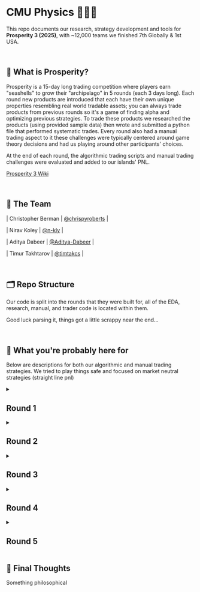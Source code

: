 
# CMU Physics 🐚🐚🐚 
This repo documents our research, strategy development and tools for **Prosperity 3 (2025)**, with ~12,000 teams we finished 7th Globally & 1st USA.

<br>

## 📜 What is Prosperity?

Prosperity is a 15-day long trading competition where players earn "seashells" to grow their "archipelago" in 5 rounds (each 3 days long). Each round new products are introduced that each have their own unique properties resembling real world tradable assets; you can always trade products from previous rounds so it's a game of finding alpha and optimizing previous strategies. To trade these products we researched the products (using provided sample data) then wrote and submitted a python file that performed systematic trades. Every round also had a manual trading aspect to it these challenges were typically centered around game theory decisions and had us playing around other participants' choices. 

At the end of each round, the algorithmic trading scripts and manual trading challenges were evaluated and added to our islands' PNL.

[Prosperity 3 Wiki](https://imc-prosperity.notion.site/Prosperity-3-Wiki-19ee8453a09380529731c4e6fb697ea4)

<br>

## 👥 The Team
| Christopher Berman | [@chrispyroberts](https://github.com/chrispyroberts) |

| Nirav Koley | [@n-kly](https://github.com/n-kly) |

| Aditya Dabeer | [@Aditya-Dabeer](https://github.com/Aditya-Dabeer) |

| Timur Takhtarov | [@timtakcs](https://github.com/timtakcs) | 

<br>

## 🗂 Repo Structure
Our code is split into the rounds that they were built for, all of the EDA, research, manual, and trader code is located within them.

Good luck parsing it, things got a little scrappy near the end...

<br>

## 🧠 What you're probably here for

Below are descriptions for both our algorithmic and manual trading strategies. We tried to play things safe and focused on market neutral strategies (straight line pnl)
<details>
<summary><h2>Round 1</h2></summary>
  
<h3>Algo</h3>

Round 1 introduced 3 new products: Rainforest Resin, Kelp, and Squid Ink. All of these products were relatively distinct but traded like stocks would in the real world -- nothing fancy just an order book and market price.

Rainforest Resin was by far the easiest product to trade, and probably one of the most consistently profitable across the entire competition. The sample data revealed that the fair value hovered exactly around 10,000 seashells, with almost no drift and extremely low volatility (typically deviating by no more than ±4 seashells). Market taking was straightforward: any time there was a bid above 10,000 or an ask below 10,000, we would immediately execute against it. On top of that, the order book had relatively wide spreads, which opened up market making opportunities by posting liquidity just inside the standing bids and asks. One thing we noticed was that there were often bids and asks in the order book at exactly the fair value. We used these orders to our advantage by checking if taking them would reduce our overall position and better balancing our market making and taking position. This small addition boosted our PNL performance quite a bit as often we were fully long or fully short Resin due to the volume of orders.

Kelp was a little more complicated. It displayed some mild price drift and a small but noticeable amount of volatility, making it dangerous to blindly market take at a fixed value. We noticed that there was another market maker always present in the order book, and found that on submission to the website our PNL was calculated based on the mid price of this market participant. This told us that the fair value at any given moment was the mid-price of their market. We copied our market making stratey from resin using this mechanic as the fair value. Because Kelp had such low volatility, often only moving a total of 40 seashells over the course of 10,000 steps, we didn't incoporate any directional aspect as simply market making and taking made so much more.

Then came Squid Ink, which was basically trading meme-coins, with consistent 100 seashells swings in a single step and seemingly no clear pattern. The IMC parrot kept hinting that “there’s a pattern if you look closely,” but to be honest, we don't believe any real exploitable structure existed. We tested a variety of strategies, including rolling z-scores, volatility breakouts, and MACD signals, but none offered any consistent edge. Employing the same market making and taking strategy as Kelp and Resin proved useful, since we found the same mechanic present for squid ink as we did for Kelp, but the massive spikes in price that appeared randomly would either instantly double take away any PNL we had made for the day. We decided to take a gamble on this and see what would happen on the submission day. 

<h3>Manual</h3>

TODO: WRITE THIS

<h3>Results and Post-Round Analysis</h3>

First round results were kind of controversial, it was kind of obvious that the round 1 data on the website was actual price history for the first 1000 timestamps on day 1 (instead of 1000 time stamps from previous test days) so a bunch of people ended up hardcoding in their trades on the first 1000 timestamps. This combined with squid ink spiking in the opposite direction as our market making position, meant we actually lost seashells off squid ink and ended up in 771'st place. However, the round was re-run due to the hard-coding being considered cheating and we shot up to 9th place with a total PNL of 107,237 seashells (43,243 algo + 44,340 manual). We got incredibly lucky on the re-run because squid ink spiked in our favor rather than agaisnt it.  The top 3 teams seemed to have some how found something out, that meant they were ~100k seashells ahead of everyone else, but between us and 4th place was only a couple thousand seashells. 

After the round we decided it was too volatile to keep trading squid ink using our current strategy, and adapted it to do market making and taking but only with 10% of our total position allocated at any given moment. This reduced the total PNL made from market making and taking on squid ink by around 50%, but to make up for this, we added in a spike detection indicator, with the hypothesis that the moment price spikes, it will quickly mean-revert. This made our PNL across all days for squid-ink much more stable. For our spike detection algorithm, we used a small window rolling standard deviation on price difference, and when this standard deviation was larger than 20, we would fully enter into the opposite direction price just moved.

![](images/squid_ink.png)


---

</details>

<details>
<summary><h2>Round 2</h2></summary>
  
<h3>Algo</h3>
Round two introduced new products: CROISSANTS, JAMS, DJEMBES, PICNIC_BASKET1 and PICNIC_BASKET2. Specifically, PICNIC_BASKET1 is said to contain 6 CROISSANTS, 3 JAMS and 1 DJEMBE and PICNIC_BASKET2 contains 4 CROISSANTS and 2 JAMS. We quickly realized these products were similar to previous years. We visualized the difference in price between each basket and it's constituents and plotted it to look for any interesting behaviors. The basket premiums looked like they were mean-reverting, and so we used the hard-coded mean of the bottle data with a short rolling window for standard deviation to calculate rolling z-scores, and would enter into short positions on a basket and long the underlying when the z-score went above 20 and long positions on baskets and short the underlying when the z-score dropped below -20. By hedging our position, we could isolate the basket premium and directly trade it.

![](images/basket_premiums.png)

One key part of this round was position sizing. Position limits on the products would not allow us to go long both baskets at the same time while maintaining a perfect hedge. To make up for this, we decided to trade the difference between the premium in the baskets. Entering into fully hedge directional positions on the difference in premiums left us with a position size of 40 to trade basket 2, but we were limited by our remaining underlying position which only allowed us to fully hedge a position of 32 on basket 2. With our remaining position of 32, we traded the premium on basket 2 using the same exact strategy. This left us with a position size of 8 left on basket 2. Rather than let this position size go to waste not not utilize it, we noticed that there was a consistent spread of ~7 in the orderbook for basket 2, and ~10 for basket 1. We decided to market make using a maximum position size of 8 using this remaining position. While the unhedged market making basket position could potentially lose us some money, over backtests it consistently provided 5k extra seashells per day with minimal swings due to directional moves.

There were a few other things that we tried. Chris, who had done the trading challange the previous year, had a suspicion that round 5 was going to be extremely similar to the previous year. Last year, there were bots that would send trade orders on certain products at exactly the top and bottom of the day, so he hypothesized that somewhere in the orderbook on certain timestamps, there would be a signal indicating that the current price is the highest/lowest of the day. 

![](images/squid_ink_trades.png)

We found that for squid ink and croissants was clear that at the high and low of a given day, there was a trade present. This looked like a true signal, the problem was it also incldued many noisy and false signals. Unfortunately we discovered this very close to the end of the round, and didn't have time to write an algorithm that could effectively determine true signals from false ones, so we ended up not using this, and waiting until round 5 to confirm if this was a true signal or not.

<h3>Manual</h3>

BLAH BLAH BLAH

<br>

Once again, these results were quite controversial. It seems like the data from a previous Prosperity competition was strikingly similiar (exact same) as one of the products this round. This meant that anyone who had the old price data had a perfect predictor for current prices. Only 2 teams found this though (they had millions of seashells at this point) but the admins once again decided to strike these people down. Ultimately after the hardcoders were smited we were in 7th place w/ a total PNL of 243,083 (165,656 algo + 77,427 manual).

---

</details>

<details>
<summary><h2>Round 3</h2></summary>
Thoughts going in

<br>
  
<h3>Algo</h3>

BLAH BLAH BLAH
<h3>Manual</h3>

BLAH BLAH BLAH

<br>

Results

---

</details>

<details>
<summary><h2>Round 4</h2></summary>
Thoughts going in

<br>
  
<h3>Algo</h3>

BLAH BLAH BLAH
<h3>Manual</h3>

BLAH BLAH BLAH

<br>

Results

---

</details>

<details>
<summary><h2>Round 5</h2></summary>
Thoughts going in

<br>
  
<h3>Algo</h3>

BLAH BLAH BLAH
<h3>Manual</h3>

BLAH BLAH BLAH

<br>

Results

---

</details>

## 🏁 Final Thoughts
Something philosophical
